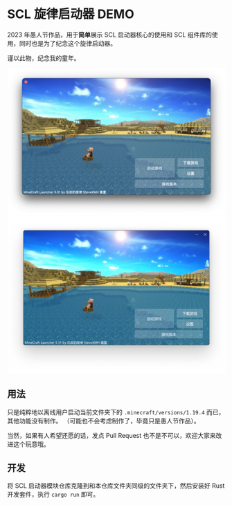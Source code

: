 # SCL 旋律启动器 DEMO

2023 年愚人节作品，用于**简单**展示 SCL 启动器核心的使用和 SCL 组件库的使用，同时也是为了纪念这个旋律启动器。

谨以此物，纪念我的童年。

![Mac 预览图](./assets/demo-mac.png)
![Win 预览图](./assets/demo-win.png)

## 用法

只是纯粹地以离线用户启动当前文件夹下的 `.minecraft/versions/1.19.4` 而已，其他功能没有制作。
（可能也不会考虑制作了，毕竟只是愚人节作品）。

当然，如果有人希望还愿的话，发点 Pull Request 也不是不可以，欢迎大家来改进这个玩意哦。

## 开发

将 SCL 启动器模块仓库克隆到和本仓库文件夹同级的文件夹下，然后安装好 Rust 开发套件，执行 `cargo run` 即可。
